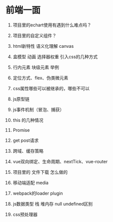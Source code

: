 # 前端一面

1. 项目里的echart使用有遇到什么难点吗？

2. 项目里的自定义组件？

3. html新特性 语义化理解 canvas

4. 盒模型 动画 选择器权重 引入css的几种方式

5. 行内元素 块级元素 举例

6. 定位方式、flex、伪类微元素

7. css属性哪些可以被继承的，哪些不可以

8. js原型链

9. js事件机制（冒泡、捕获）

10. this 的几种情况

11. Promise

12. get post请求

13. 跨域、缓存策略

14. vue双向绑定、生命周期、nextTick、vue-router

15. 项目里的 文件下载 怎么做的

16. 移动端适配 media

17. webpack的loader plugin

18. js数据类型 栈 堆内存 null undefined区别

19. css预处理器